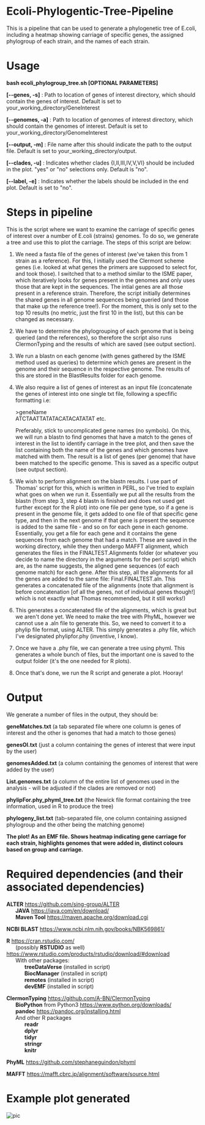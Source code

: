 # Ecoli-Phylogentic-Tree-Pipeline
This is a pipeline that can be used to generate a phylogenetic tree of E.coli, including a heatmap showing carriage of specific genes, the assigned phylogroup of each strain, and the names of each strain.

# Usage 
**bash ecoli_phylogroup_tree.sh [OPTIONAL PARAMETERS]**

   **[--genes, -s]** : Path to location of genes of interest directory, which should contain the genes of interest. Default is set to your_working_directory/GeneInterest

   **[--genomes, -a]** : Path to location of genomes of interest directory, which should contain the genomes of interest. Default is set to your_working_directory/GenomeInterest

   **[--output, -m]** : File name after this should indicate the path to the output file. Default is set to your_working_directory/output.

   **[--clades, -u]** : Indicates whether clades {I,II,III,IV,V,VI} should be included in the plot. "yes" or "no" selections only. Default is "no".

   **[--label, -e]** : Indicates whether the labels should be included in the end plot. Default is set to "no".

# Steps in pipeline

This is the script where we want to examine the carriage of specific genes of interest over a number of E.coli (strains) genomes.
To do so, we generate a tree and use this to plot the carriage. The steps of this script are below:

   1. We need a fasta file of the genes of interest (we've taken this from 1 strain as a reference). For this, I initially used the Clermont scheme genes (i.e. looked at what genes the primers are supposed to select for, and took those). I switched that to a method similar to 		the ISME paper, which iteratively looks for genes present in the genomes and only uses those that are kept in the sequences. The intial genes are all those present in a reference strain. Therefore, the script initially determines the shared genes in all genome sequences being queried (and those that make up the reference tree!). For the moment, this is only set to the top 10 results (no metric, just the first 10 in the list), but this can be changed as necessary.
		
   2. We have to determine the phylogrouping of each genome that is being queried (and the references), so therefore the script also runs ClermonTyping and the results of which are saved (see output section).
	
   3. We run a blastn on each genome (with genes gathered by the ISME method used as queries) to determine which genes are present in the genome and their sequence in the respective genome. The results of this are stored in the BlastResults folder for each genome.
	
   4. We also require a list of genes of interest as an input file (concatenate the genes of interest into one single txt file, following a specfific formatting i.e:
       
        \>geneName  
        ATCTAATTATATACATACATATAT etc.
   
      Preferably, stick to uncomplicated gene names (no symbols). On this, we will run a blastn to find genomes that have a match to the genes of interest in the list to identify carriage in the tree plot, and then save the list containing both the name of the genes and which genomes have matched with them. The result is a list of genes (per genome) that have been matched to the specific genome. This is saved as a specific output (see output section).
	
   5. We wish to perform alignment on the blastn results. I use part of Thomas' script for this, which is written in PERL, so I've tried to explain what goes on when we run it. Essentially we put all the results from the blastn (from step 3, step 4 blastn is finished and does not used get further except for the R plot) into one file per gene type, so if a gene is present in the genome file, it gets added to one file of that specific gene type, and then in the next genome if that gene is present the sequence is added to the same file - and so on for each gene in each genome. Essentially, you get a file for each gene and it contains the gene sequences from each genome that had a match. These are saved in the working directory, while they then undergo MAFFT alignment, which generates the files in the FINALTEST.Alignments folder (or whatever you decide to name the directory in the arguments for the perl script) which are, as the name suggests, the aligned gene sequences (of each genome match) for each gene. After this step, all the alignments for all the genes are added to the same file: Final.FINALTEST.aln. This generates a concatenated file of the alignments (note that alignment is before concatenation [of all the genes, not of individual genes though!] which is not exactly what Thomas recommended, but it still works!)
	
   6. This generates a concatenated file of the alignments, which is great but we aren't done yet. We need to make the tree with PhyML, however we cannot use a .aln file to generate this. So, we need to convert it to a phylip file format, using ALTER. This simply generates a .phy file, which I've designated phylipfor.phy (inventive, I know).
	
   7. Once we have a .phy file, we can generate a tree using phyml. This generates a whole bunch of files, but the important one is saved to the output folder (it's the one needed for R plots).
	
   8. Once that's done, we run the R script and generate a plot. Hooray! 

# Output
We generate a number of files in the output, they should be:
   
   **geneMatches.txt** (a tab separated file where one column is genes of interest and the other is genomes that had a match to those genes)
  
   **genesOI.txt** (just a column containing the genes of interest that were input by the user)
   
   **genomesAdded.txt** (a column containing the genomes of interest that were added by the user)
   
   **List.genomes.txt** (a column of the entire list of genomes used in the analysis - will be adjusted if the clades are removed or not)
   
   **phylipFor.phy_phyml_tree.txt** (the Newick file format containing the tree information, used in R to produce the tree)
   
   **phylogeny_list.txt** (tab-separated file, one column containing assigned phylogroup and the other being the matching genome)
   
   **The plot! As an EMF file. Shows heatmap indicating gene carriage for each strain, highlights genomes that were added in, distinct colours based on group and carriage.**
 
# Required dependencies (and their associated dependencies)
**ALTER** https://github.com/sing-group/ALTER  
  &nbsp;&nbsp;&nbsp;&nbsp;&nbsp;&nbsp;**JAVA** https://java.com/en/download/  
  &nbsp;&nbsp;&nbsp;&nbsp;&nbsp;&nbsp;**Maven Tool** https://maven.apache.org/download.cgi
   
**NCBI BLAST** https://www.ncbi.nlm.nih.gov/books/NBK569861/

**R** https://cran.rstudio.com/  
   &nbsp;&nbsp;&nbsp;&nbsp;&nbsp;&nbsp;(possibly **RSTUDIO** as well) https://www.rstudio.com/products/rstudio/download/#download  
   &nbsp;&nbsp;&nbsp;&nbsp;&nbsp;&nbsp;With other packages:  
      &nbsp;&nbsp;&nbsp;&nbsp;&nbsp;&nbsp;&nbsp;&nbsp;&nbsp;&nbsp;&nbsp;&nbsp;**treeDataVerse** (installed in script)  
      &nbsp;&nbsp;&nbsp;&nbsp;&nbsp;&nbsp;&nbsp;&nbsp;&nbsp;&nbsp;&nbsp;&nbsp;**BiocManager** (installed in script)  
      &nbsp;&nbsp;&nbsp;&nbsp;&nbsp;&nbsp;&nbsp;&nbsp;&nbsp;&nbsp;&nbsp;&nbsp;**remotes** (installed in script)  
      &nbsp;&nbsp;&nbsp;&nbsp;&nbsp;&nbsp;&nbsp;&nbsp;&nbsp;&nbsp;&nbsp;&nbsp;**devEMF** (installed in script)  
      
**ClermonTyping** https://github.com/A-BN/ClermonTyping  
 &nbsp;&nbsp;&nbsp;&nbsp;&nbsp;&nbsp;**BioPython** from Python3 https://www.python.org/downloads/  
 &nbsp;&nbsp;&nbsp;&nbsp;&nbsp;&nbsp;**pandoc** https://pandoc.org/installing.html  
 &nbsp;&nbsp;&nbsp;&nbsp;&nbsp;&nbsp;And other R packages     
      &nbsp;&nbsp;&nbsp;&nbsp;&nbsp;&nbsp;&nbsp;&nbsp;&nbsp;&nbsp;&nbsp;&nbsp;**readr**  
      &nbsp;&nbsp;&nbsp;&nbsp;&nbsp;&nbsp;&nbsp;&nbsp;&nbsp;&nbsp;&nbsp;&nbsp;**dplyr**  
      &nbsp;&nbsp;&nbsp;&nbsp;&nbsp;&nbsp;&nbsp;&nbsp;&nbsp;&nbsp;&nbsp;&nbsp;**tidyr**  
      &nbsp;&nbsp;&nbsp;&nbsp;&nbsp;&nbsp;&nbsp;&nbsp;&nbsp;&nbsp;&nbsp;&nbsp;**stringr**  
      &nbsp;&nbsp;&nbsp;&nbsp;&nbsp;&nbsp;&nbsp;&nbsp;&nbsp;&nbsp;&nbsp;&nbsp;**knitr**  
   
**PhyML** https://github.com/stephaneguindon/phyml

**MAFFT** https://mafft.cbrc.jp/alignment/software/source.html

# Example plot generated
![pic](https://user-images.githubusercontent.com/100131598/165153161-2637c9de-1d17-4e18-b734-ec409baf60ef.jpg)
